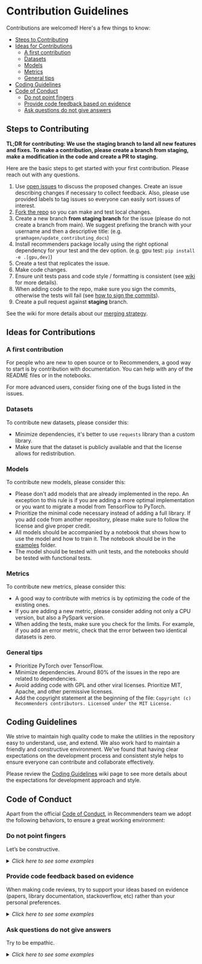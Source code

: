 <!--
Copyright (c) Recommenders contributors.
Licensed under the MIT License.
-->

# Contribution Guidelines

Contributions are welcomed! Here's a few things to know:

- [Steps to Contributing](#steps-to-contributing)
- [Ideas for Contributions](#ideas-for-contributions)
  - [A first contribution](#a-first-contribution)
  - [Datasets](#datasets)
  - [Models](#models)
  - [Metrics](#metrics)
  - [General tips](#general-tips)
- [Coding Guidelines](#coding-guidelines)
- [Code of Conduct](#code-of-conduct)
  - [Do not point fingers](#do-not-point-fingers)
  - [Provide code feedback based on evidence](#provide-code-feedback-based-on-evidence)
  - [Ask questions do not give answers](#ask-questions-do-not-give-answers)

## Steps to Contributing

**TL;DR for contributing: We use the staging branch to land all new features and fixes. To make a contribution, please create a branch from staging, make a modification in the code and create a PR to staging.** 

Here are the basic steps to get started with your first contribution. Please reach out with any questions.
1. Use [open issues](https://github.com/Microsoft/Recommenders/issues) to discuss the proposed changes. Create an issue describing changes if necessary to collect feedback. Also, please use provided labels to tag issues so everyone can easily sort issues of interest.
1. [Fork the repo](https://help.github.com/articles/fork-a-repo/) so you can make and test local changes.
1. Create a new branch **from staging branch** for the issue (please do not create a branch from main). We suggest prefixing the branch with your username and then a descriptive title: (e.g. `gramhagen/update_contributing_docs`)
1. Install recommenders package locally using the right optional dependency for your test and the dev option. (e.g. gpu test: `pip install -e .[gpu,dev]`)
1. Create a test that replicates the issue.
1. Make code changes.
1. Ensure unit tests pass and code style / formatting is consistent (see [wiki](https://github.com/Microsoft/Recommenders/wiki/Coding-Guidelines#python-and-docstrings-style) for more details).
1. When adding code to the repo, make sure you sign the commits, otherwise the tests will fail (see [how to sign the commits](https://github.com/recommenders-team/recommenders/wiki/How-to-sign-commits)).
1. Create a pull request against **staging** branch.

See the wiki for more details about our [merging strategy](https://github.com/microsoft/recommenders/wiki/Strategy-to-merge-the-code-to-main-branch).

## Ideas for Contributions

### A first contribution

For people who are new to open source or to Recommenders, a good way to start is by contribution with documentation. You can help with any of the README files or in the notebooks.

For more advanced users, consider fixing one of the bugs listed in the issues.

### Datasets

To contribute new datasets, please consider this:

* Minimize dependencies, it's better to use `requests` library than a custom library.
* Make sure that the dataset is publicly available and that the license allows for redistribution.

### Models

To contribute new models, please consider this:

* Please don't add models that are already implemented in the repo. An exception to this rule is if you are adding a more optimal implementation or you want to migrate a model from TensorFlow to PyTorch.
* Prioritize the minimal code necessary instead of adding a full library. If you add code from another repository, please make sure to follow the license and give proper credit.
* All models should be accompanied by a notebook that shows how to use the model and how to train it. The notebook should be in the [examples](examples) folder.
* The model should be tested with unit tests, and the notebooks should be tested with functional tests.

### Metrics

To contribute new metrics, please consider this:

* A good way to contribute with metrics is by optimizing the code of the existing ones.
* If you are adding a new metric, please consider adding not only a CPU version, but also a PySpark version.
* When adding the tests, make sure you check for the limits. For example, if you add an error metric, check that the error between two identical datasets is zero.

### General tips

* Prioritize PyTorch over TensorFlow.
* Minimize dependencies. Around 80% of the issues in the repo are related to dependencies.
* Avoid adding code with GPL and other viral licenses. Prioritize MIT, Apache, and other permissive licenses.
* Add the copyright statement at the beginning of the file: `Copyright (c) Recommenders contributors. Licensed under the MIT License.`

## Coding Guidelines

We strive to maintain high quality code to make the utilities in the repository easy to understand, use, and extend. We also work hard to maintain a friendly and constructive environment. We've found that having clear expectations on the development process and consistent style helps to ensure everyone can contribute and collaborate effectively.

Please review the [Coding Guidelines](https://github.com/recommenders-team/recommenders/wiki/Coding-Guidelines) wiki page to see more details about the expectations for development approach and style.

## Code of Conduct

Apart from the official [Code of Conduct](CODE_OF_CONDUCT.md), in Recommenders team we adopt the following behaviors, to ensure a great working environment:

### Do not point fingers
Let’s be constructive.

<details>
<summary><em>Click here to see some examples</em></summary>

"This method is missing docstrings" instead of "YOU forgot to put docstrings".

</details>

### Provide code feedback based on evidence 

When making code reviews, try to support your ideas based on evidence (papers, library documentation, stackoverflow, etc) rather than your personal preferences. 

<details>
<summary><em>Click here to see some examples</em></summary>

"When reviewing this code, I saw that the Python implementation of the metrics are based on classes, however, [scikit-learn](https://scikit-learn.org/stable/modules/classes.html#sklearn-metrics-metrics) use functions. We should follow the standard in the industry."

</details>

### Ask questions do not give answers
Try to be empathic. 

<details>
<summary><em>Click here to see some examples</em></summary>

* Would it make more sense if ...?
* Have you considered this ... ?

</details>

